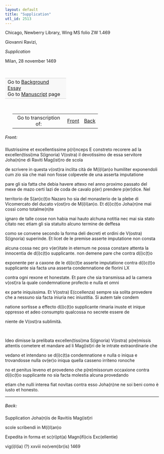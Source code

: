 ```yaml
---
layout: default
title: "Supplication"
utl_id: 2513
---
```



Chicago, Newberry Library, Wing MS folio ZW 1.469


Giovanni Ravizi,


*Supplication*


Milan, 28 november 1469


 

<table border="0.5" cellpadding="1" cellspacing="1" style="width: 200px; background-color:#F8F8F8;"><tbody style="border-color:#ccc"><tr style="border-color:#ccc"><td>Go to <a href="{{ site.baseurl }}/essay/011" target="_blank">Background Essay</a><br />
			Go to <a href="{{ site.baseurl }}/www/record.html?id=011" target="_blank">Manuscript</a> page</td>
</tr></tbody></table>
 


<table border="0.5" cellpadding="1" cellspacing="1" style="width: 280px; margin-left: 0.25in;"><tbody><tr style="border-color:#B3B6B7"><td style="text-align:center">Go to transcription of:</td>
<td style="text-align:center"><a href="#1">Front</a></td>
<td style="text-align:center"><a href="#2">Back</a></td>
</tr></tbody></table>
<h5 id="1" style="color:#555;">Front:</h5>

Illustrissime et excellentissime p(ri)nceps E constreto recorere ad la excellen(tissi)ma S(ignoria) V(ostra) il devotissimo de essa servitore Joha(n)ne di Raviti Mag(ist)ro de scola


de scrivere in questa v(ost)ra inclita cità de M(i)l(an)o humiliter exponendoli cum zio sia che maii non fosse colpevele de una asserta imputatione


pare gli sia fatta che debia havere attexo nel anno proximo passato del mexe de mazo certi lazi de coda de cavalo p(er) prendere p(er)dice. Nel


territorio de S(an)c(t)o Nazaro ho sia del monasterio de la plebe di Vicomercato del ducato v(ost)ro de M(i)l(an)o. Et d(i)c(t)o Joha(n)ne mai cossì como totalme(n)te


ignaro de talle cosse non habia mai hauto alchuna notitia nec mai sia stato citato nec etiam gli sia statuito alcuno termine de deffesa


como se convene secondo la forma deli decreti et ordini de V(ostra) S(ignoria) superinde. Et licet de le premise asserte imputatione non consta


alcuna cossa nec pro v(er)itate in eternum ne possa constare attenta la innocentia de d(i)c(t)o supplicante. non demene pare che contra d(i)c(t)o


exponente per a caxone de le d(i)c(t)e asserte imputatione contra d(i)c(t)o supplicante sia facta una asserta condemnatione de florini LX


contra ogni rexone et honestate. Et pare che sia transmissa ad la camera v(ost)ra la quale condemnatione profecto e nulla et omni


ex parte iniquissima. Et V(ostra) E(ccellenza) sempre sia solita provedere che a nessuno sia facta iniuria nec iniustitia. Si autem tale condem


natione sortisse a effecto d(i)c(t)o supplicante rimaria inuste et inique oppresso et adeo consumpto qualcossa no secrete essere de


niente de V(ost)ra sublimità.


 


Ideo dimisse la prelibata excellen(tissi)ma S(ignoria) V(ostra) p(re)missis attentis cometere et mandare ad li Mag(ist)ri de le intrate extraordinarie che


vedano et intendano se d(i)c(t)a condemnatione e nulla o iniqua e trovandosse nulla ov(er)o iniqua quella casseno irriteno ronoche


no et penitus leveno et provedeno che p(re)missorum occaxione contra d(i)c(t)o supplicante no sia facta molestia alcuna provedando


etiam che nulli interea fiat novitas contra esso Joha(n)ne ne soi beni como è iusto et honesto.


<hr /><h5 id="2" style="color:#555;">Back:</h5>

Supplication Joha(n)is de Ravitiis Mag(ist)ri


scole scribendi in M(i)l(an)o


Expedita in forma et sc(ri)pt(a) Magn(ifi)cis Exc(ellentie)


vig(i)l(ia) (?) xxviii no(vem)br(is) 1469

